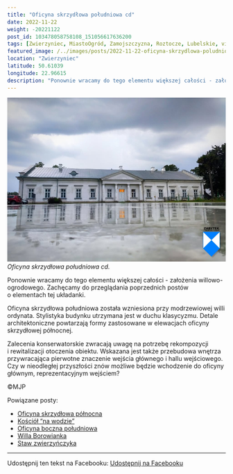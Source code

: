 ```yaml
---
title: "Oficyna skrzydłowa południowa cd"
date: 2022-11-22
weight: -20221122
post_id: 103478058758108_151056617636200
tags: [Zwierzyniec, MiastoOgród, Zamojszczyzna, Roztocze, Lubelskie, villarestituta, turystyka, dziedzictwo, zabytki, krajobrazy]
featured_image: /../images/posts/2022-11-22-oficyna-skrzydlowa-poludniowa-cd.jpg
location: "Zwierzyniec"
latitude: 50.61039
longitude: 22.96615
description: "Ponownie wracamy do tego elementu większej całości - założenia willowo-ogrodowego. Zachęcamy do przeglądania poprzednich postów o elementach tej układ..."
---
```


![Oficyna skrzydłowa południowa.](/images/posts/2022-11-22-oficyna-skrzydlowa-poludniowa-cd.jpg)
*Oficyna skrzydłowa południowa cd.*

Ponownie wracamy do tego elementu większej całości - założenia willowo-ogrodowego. Zachęcamy do przeglądania poprzednich postów o elementach tej układanki.

Oficyna skrzydłowa południowa została wzniesiona przy modrzewiowej willi ordynata. Stylistyka budynku utrzymana jest w duchu klasycyzmu. Detale architektoniczne powtarzają formy zastosowane w elewacjach oficyny skrzydłowej północnej.

Zalecenia konserwatorskie zwracają uwagę na potrzebę rekompozycji i rewitalizacji otoczenia obiektu. Wskazana jest także przebudowa wnętrza przywracająca pierwotne znaczenie wejścia głównego i hallu wejściowego.
Czy w nieodległej przyszłości znów możliwe będzie wchodzenie do oficyny głównym, reprezentacyjnym wejściem?



©MJP

Powiązane posty:
- [Oficyna skrzydłowa północna](/posts/oficyna-skrzydlowa-polnocna)
- [Kościół “na wodzie”](/posts/kosciol-na-wodzie)
- [Oficyna boczna południowa](/posts/oficyna-boczna-poludniowa)
- [Willa Borowianka](/posts/willa-borowianka)
- [Staw zwierzyńczyka](/posts/staw-zwierzynczyka)


---

Udostępnij ten tekst na Facebooku:
[Udostępnij na Facebooku](https://www.facebook.com/sharer/sharer.php?u=https://stowarzyszeniewachniewskiej.pl/posts/oficyna-skrzydlowa-poludniowa-cd)

<script type="application/ld+json">
{
  "@context": "https://schema.org",
  "@type": "BlogPosting",
  "headline": "Oficyna skrzydłowa południowa cd",
  "datePublished": "2022-11-22",
  "dateModified": "2022-11-22",
  "author": {
    "@type": "Person",
    "name": "Michał Jan Patyk"
  },
  "publisher": {
    "@type": "Organization",
    "name": "Stowarzyszenie im. Aleksandry Wachniewskiej",
    "logo": {
      "@type": "ImageObject",
      "url": "https://stowarzyszeniewachniewskiej.pl/images/logo/logo.svg"
    }
  },
  "mainEntityOfPage": {
    "@type": "WebPage",
    "@id": "https://stowarzyszeniewachniewskiej.pl/posts/oficyna-skrzydlowa-poludniowa-cd"
  },
  "image": {
    "@type": "ImageObject",
    "url": "https://stowarzyszeniewachniewskiej.pl//images/posts/2022-11-22-oficyna-skrzydlowa-poludniowa-cd.jpg"
  },
  "articleSection": "Dziedzictwo Kulturowe i Zabytki",
  "keywords": "[Zwierzyniec, MiastoOgród, Zamojszczyzna, Roztocze, Lubelskie, villarestituta, turystyka, dziedzictwo, zabytki, krajobrazy]",
  "wordCount": 83,
  "articleBody": "Ponownie wracamy do tego elementu większej całości - założenia willowo-ogrodowego. Zachęcamy do przeglądania poprzednich postów o elementach tej układanki.\n\nOficyna skrzydłowa południowa została wzniesiona przy modrzewiowej willi ordynata. Stylistyka budynku utrzymana jest w duchu klasycyzmu. Detale architektoniczne powtarzają formy zastosowane w elewacjach oficyny skrzydłowej północnej.\n\nZalecenia konserwatorskie zwracają uwagę na potrzebę rekompozycji i rewitalizacji otoczenia obiektu. Wskazana jest także przebudowa wnętrza przywracająca pierwotne znaczenie wejścia głównego i hallu wejściowego.\nCzy w nieodległej przyszłości znów możliwe będzie wchodzenie do oficyny głównym, reprezentacyjnym wejściem?\n\n\n\n©MJP",
  "description": "Ponownie wracamy do tego elementu większej całości - założenia willowo-ogrodowego. Zachęcamy do przeglądania poprzednich postów o elementach tej układ...",
  "copyrightHolder": {
    "@type": "Person",
    "name": "Michał Jan Patyk"
  }
}
</script>
<script type="application/ld+json">
{
  "@context": "https://schema.org",
  "@type": "BreadcrumbList",
  "itemListElement": [
    {
      "@type": "ListItem",
      "position": 1,
      "name": "Home",
      "item": "https://stowarzyszeniewachniewskiej.pl"
    },
    {
      "@type": "ListItem",
      "position": 2,
      "name": "posts",
      "item": "https://stowarzyszeniewachniewskiej.pl/posts"
    },
    {
      "@type": "ListItem",
      "position": 3,
      "name": "Oficyna skrzydłowa południowa cd",
      "item": "https://stowarzyszeniewachniewskiej.pl/posts/oficyna-skrzydlowa-poludniowa-cd"
    }
  ]
}
</script>
